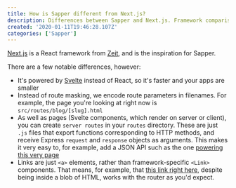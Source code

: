 ```yaml
---
title: How is Sapper different from Next.js?
description: Differences between Sapper and Next.js. Framework comparison.
created: '2020-01-11T19:46:28.107Z'
categories: ['Sapper']
---
```


[Next.js](https://github.com/zeit/next.js) is a React framework from [Zeit](https://zeit.co'), and is the inspiration for Sapper.

<!-- more -->

There are a few notable differences, however:

* It's powered by [Svelte](https://svelte.dev) instead of React, so it's faster and your apps are smaller
* Instead of route masking, we encode route parameters in filenames. For example, the page you're looking at right now is `src/routes/blog/[slug].html`
* As well as pages (Svelte components, which render on server or client), you can create `server routes` in your `routes` directory. These are just `.js` files that export functions corresponding to HTTP methods, and receive Express `request` and `response` objects as arguments. This makes it very easy to, for example, add a JSON API such as the one [powering this very page](blog/how-is-sapper-different-from-next.json)
* Links are just `<a>` elements, rather than framework-specific `<Link>` components. That means, for example, that <a href='blog/how-can-i-get-involved'>this link right here</a>, despite being inside a blob of HTML, works with the router as you'd expect.